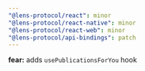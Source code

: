 ```yaml
---
"@lens-protocol/react": minor
"@lens-protocol/react-native": minor
"@lens-protocol/react-web": minor
"@lens-protocol/api-bindings": patch
---
```


**fear:** adds `usePublicationsForYou` hook
